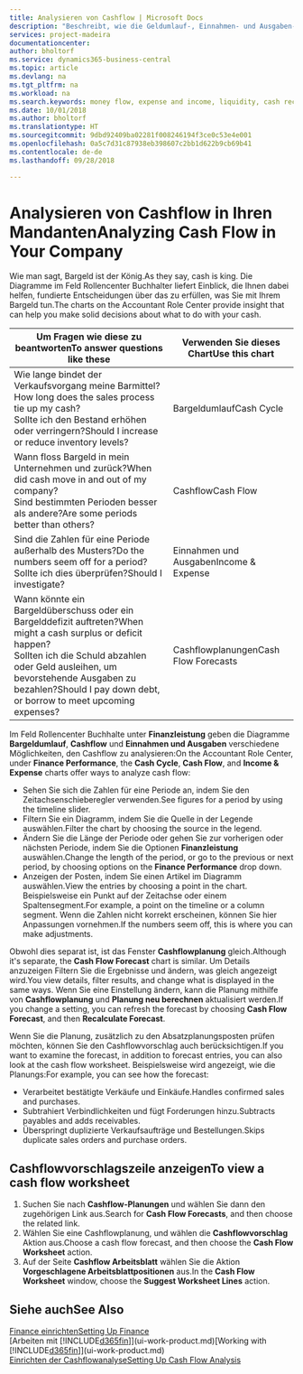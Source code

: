 ```yaml
---
title: Analysieren von Cashflow | Microsoft Docs
description: "Beschreibt, wie die Geldumlauf-, Einnahmen- und Ausgaben-, Cash Flow- und Cashflow-Prognosediagramme verwendet werden, um vergangene und künftige Bargeldbewegungen im Unternehmen zu analysieren."
services: project-madeira
documentationcenter: 
author: bholtorf
ms.service: dynamics365-business-central
ms.topic: article
ms.devlang: na
ms.tgt_pltfrm: na
ms.workload: na
ms.search.keywords: money flow, expense and income, liquidity, cash receipts minus cash payments, Cartera
ms.date: 10/01/2018
ms.author: bholtorf
ms.translationtype: HT
ms.sourcegitcommit: 9dbd92409ba02281f008246194f3ce0c53e4e001
ms.openlocfilehash: 0a5c7d31c87938eb398607c2bb1d622b9cb69b41
ms.contentlocale: de-de
ms.lasthandoff: 09/28/2018

---
```

# <a name="analyzing-cash-flow-in-your-company"></a><span data-ttu-id="54782-103">Analysieren von Cashflow in Ihren Mandanten</span><span class="sxs-lookup"><span data-stu-id="54782-103">Analyzing Cash Flow in Your Company</span></span>
<span data-ttu-id="54782-104">Wie man sagt, Bargeld ist der König.</span><span class="sxs-lookup"><span data-stu-id="54782-104">As they say, cash is king.</span></span> <span data-ttu-id="54782-105">Die Diagramme im Feld Rollencenter Buchhalter liefert Einblick, die Ihnen dabei helfen, fundierte Entscheidungen über das zu erfüllen, was Sie mit Ihrem Bargeld tun.</span><span class="sxs-lookup"><span data-stu-id="54782-105">The charts on the Accountant Role Center provide insight that can help you make solid decisions about what to do with your cash.</span></span>  

| <span data-ttu-id="54782-106">Um Fragen wie diese zu beantworten</span><span class="sxs-lookup"><span data-stu-id="54782-106">To answer questions like these</span></span> | <span data-ttu-id="54782-107">Verwenden Sie dieses Chart</span><span class="sxs-lookup"><span data-stu-id="54782-107">Use this chart</span></span> |
| --- | --- |
| <span data-ttu-id="54782-108">Wie lange bindet der Verkaufsvorgang meine Barmittel?</span><span class="sxs-lookup"><span data-stu-id="54782-108">How long does the sales process tie up my cash?</span></span></br> <span data-ttu-id="54782-109">Sollte ich den Bestand erhöhen oder verringern?</span><span class="sxs-lookup"><span data-stu-id="54782-109">Should I increase or reduce inventory levels?</span></span> |<span data-ttu-id="54782-110">Bargeldumlauf</span><span class="sxs-lookup"><span data-stu-id="54782-110">Cash Cycle</span></span> |
| <span data-ttu-id="54782-111">Wann floss Bargeld in mein Unternehmen und zurück?</span><span class="sxs-lookup"><span data-stu-id="54782-111">When did cash move in and out of my company?</span></span></br> <span data-ttu-id="54782-112">Sind bestimmten Perioden besser als andere?</span><span class="sxs-lookup"><span data-stu-id="54782-112">Are some periods better than others?</span></span> |<span data-ttu-id="54782-113">Cashflow</span><span class="sxs-lookup"><span data-stu-id="54782-113">Cash Flow</span></span> |
| <span data-ttu-id="54782-114">Sind die Zahlen für eine Periode außerhalb des Musters?</span><span class="sxs-lookup"><span data-stu-id="54782-114">Do the numbers seem off for a period?</span></span></br> <span data-ttu-id="54782-115">Sollte ich dies überprüfen?</span><span class="sxs-lookup"><span data-stu-id="54782-115">Should I investigate?</span></span> |<span data-ttu-id="54782-116">Einnahmen und Ausgaben</span><span class="sxs-lookup"><span data-stu-id="54782-116">Income & Expense</span></span> |
| <span data-ttu-id="54782-117">Wann könnte ein Bargeldüberschuss oder ein Bargelddefizit auftreten?</span><span class="sxs-lookup"><span data-stu-id="54782-117">When might a cash surplus or deficit happen?</span></span></br> <span data-ttu-id="54782-118">Sollten ich die Schuld abzahlen oder Geld ausleihen, um bevorstehende Ausgaben zu bezahlen?</span><span class="sxs-lookup"><span data-stu-id="54782-118">Should I pay down debt, or borrow to meet upcoming expenses?</span></span> |<span data-ttu-id="54782-119">Cashflowplanungen</span><span class="sxs-lookup"><span data-stu-id="54782-119">Cash Flow Forecasts</span></span> |

<span data-ttu-id="54782-120">Im Feld Rollencenter Buchhalte unter **Finanzleistung** geben die Diagramme **Bargeldumlauf**, **Cashflow** und **Einnahmen und Ausgaben** verschiedene Möglichkeiten, den Cashflow zu analysieren:</span><span class="sxs-lookup"><span data-stu-id="54782-120">On the Accountant Role Center, under **Finance Performance**, the **Cash Cycle**, **Cash Flow**, and **Income & Expense** charts offer ways to analyze cash flow:</span></span>  

* <span data-ttu-id="54782-121">Sehen Sie sich die Zahlen für eine Periode an, indem Sie den Zeitachsenschieberegler verwenden.</span><span class="sxs-lookup"><span data-stu-id="54782-121">See figures for a period by using the timeline slider.</span></span>  
* <span data-ttu-id="54782-122">Filtern Sie ein Diagramm, indem Sie die Quelle in der Legende auswählen.</span><span class="sxs-lookup"><span data-stu-id="54782-122">Filter the chart by choosing the source in the legend.</span></span>  
* <span data-ttu-id="54782-123">Ändern Sie die Länge der Periode oder gehen Sie zur vorherigen oder nächsten Periode, indem Sie die Optionen **Finanzleistung** auswählen.</span><span class="sxs-lookup"><span data-stu-id="54782-123">Change the length of the period, or go to the previous or next period, by choosing options on the **Finance Performance** drop down.</span></span>  
* <span data-ttu-id="54782-124">Anzeigen der Posten, indem Sie einen Artikel im Diagramm auswählen.</span><span class="sxs-lookup"><span data-stu-id="54782-124">View the entries by choosing a point in the chart.</span></span> <span data-ttu-id="54782-125">Beispielsweise ein Punkt auf der Zeitachse oder einem Spaltensegment.</span><span class="sxs-lookup"><span data-stu-id="54782-125">For example, a point on the timeline or a column segment.</span></span> <span data-ttu-id="54782-126">Wenn die Zahlen nicht korrekt erscheinen, können Sie hier Anpassungen vornehmen.</span><span class="sxs-lookup"><span data-stu-id="54782-126">If the numbers seem off, this is where you can make adjustments.</span></span>  

<span data-ttu-id="54782-127">Obwohl dies separat ist, ist das Fenster **Cashflowplanung** gleich.</span><span class="sxs-lookup"><span data-stu-id="54782-127">Although it's separate, the **Cash Flow Forecast** chart is similar.</span></span> <span data-ttu-id="54782-128">Um Details anzuzeigen Filtern Sie die Ergebnisse und ändern, was gleich angezeigt wird.</span><span class="sxs-lookup"><span data-stu-id="54782-128">You view details, filter results, and change what is displayed in the same ways.</span></span> <span data-ttu-id="54782-129">Wenn Sie eine Einstellung ändern, kann die Planung mithilfe von **Cashflowplanung** und **Planung neu berechnen** aktualisiert werden.</span><span class="sxs-lookup"><span data-stu-id="54782-129">If you change a setting, you can refresh the forecast by choosing **Cash Flow Forecast**, and then **Recalculate Forecast**.</span></span>

<span data-ttu-id="54782-130">Wenn Sie die Planung, zusätzlich zu den Absatzplanungsposten prüfen möchten, können Sie den Cashflowvorschlag auch berücksichtigen.</span><span class="sxs-lookup"><span data-stu-id="54782-130">If you want to examine the forecast, in addition to forecast entries, you can also look at the cash flow worksheet.</span></span> <span data-ttu-id="54782-131">Beispielsweise wird angezeigt, wie die Planungs:</span><span class="sxs-lookup"><span data-stu-id="54782-131">For example, you can see how the forecast:</span></span>

* <span data-ttu-id="54782-132">Verarbeitet bestätigte Verkäufe und Einkäufe.</span><span class="sxs-lookup"><span data-stu-id="54782-132">Handles confirmed sales and purchases.</span></span>  
* <span data-ttu-id="54782-133">Subtrahiert Verbindlichkeiten und fügt Forderungen hinzu.</span><span class="sxs-lookup"><span data-stu-id="54782-133">Subtracts payables and adds receivables.</span></span>  
* <span data-ttu-id="54782-134">Überspringt duplizierte Verkaufsaufträge und Bestellungen.</span><span class="sxs-lookup"><span data-stu-id="54782-134">Skips duplicate sales orders and purchase orders.</span></span>  

## <a name="to-view-a-cash-flow-worksheet"></a><span data-ttu-id="54782-135">Cashflowvorschlagszeile anzeigen</span><span class="sxs-lookup"><span data-stu-id="54782-135">To view a cash flow worksheet</span></span>
1. <span data-ttu-id="54782-136">Suchen Sie nach **Cashflow-Planungen** und wählen Sie dann den zugehörigen Link aus.</span><span class="sxs-lookup"><span data-stu-id="54782-136">Search for **Cash Flow Forecasts**, and then choose the related link.</span></span>  
2. <span data-ttu-id="54782-137">Wählen Sie eine Cashflowplanung, und wählen die **Cashflowvorschlag** Aktion aus.</span><span class="sxs-lookup"><span data-stu-id="54782-137">Choose a cash flow forecast, and then choose the **Cash Flow Worksheet** action.</span></span>  
3. <span data-ttu-id="54782-138">Auf der Seite **Cashflow Arbeitsblatt** wählen Sie die Aktion **Vorgeschlagene Arbeitsblattpositionen** aus.</span><span class="sxs-lookup"><span data-stu-id="54782-138">In the **Cash Flow Worksheet** window, choose the **Suggest Worksheet Lines** action.</span></span>  

## <a name="see-also"></a><span data-ttu-id="54782-139">Siehe auch</span><span class="sxs-lookup"><span data-stu-id="54782-139">See Also</span></span>
[<span data-ttu-id="54782-140">Finance einrichten</span><span class="sxs-lookup"><span data-stu-id="54782-140">Setting Up Finance</span></span>](finance-setup-finance.md)  
<span data-ttu-id="54782-141">[Arbeiten mit [!INCLUDE[d365fin](includes/d365fin_md.md)]](ui-work-product.md)</span><span class="sxs-lookup"><span data-stu-id="54782-141">[Working with [!INCLUDE[d365fin](includes/d365fin_md.md)]](ui-work-product.md)</span></span>  
[<span data-ttu-id="54782-142">Einrichten der Cashflowanalyse</span><span class="sxs-lookup"><span data-stu-id="54782-142">Setting Up Cash Flow Analysis</span></span>](finance-setup-cash-flow-analyses.md)  

